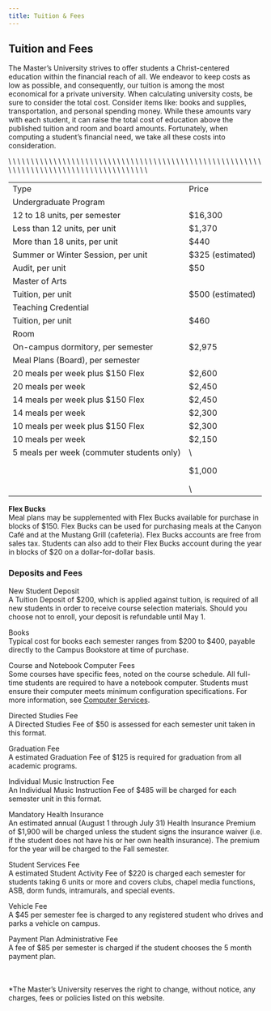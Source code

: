 ```yaml
---
title: Tuition & Fees
---
```


## Tuition and Fees

The Master’s University strives to offer students a Christ-centered education within the financial reach of all. We endeavor to keep costs as low as possible, and consequently, our tuition is among the most economical for a private university. When calculating university costs, be sure to consider the total cost. Consider items like: books and supplies, transportation, and personal spending money. While these amounts vary with each student, it can raise the total cost of education above the published tuition and room and board amounts. Fortunately, when computing a student’s financial need, we take all these costs into consideration.

<table border="0" class="tmc_tblTmcTable">\
<tbody>\
<tr>\
<td class="tmc_tblTmcTableHeader boldText"><span>Type</span></td>\
<td class="tmc_tblTmcTableHeader boldText"><span>Price</span></td>\
</tr>\
<tr>\
<td class="boldText" valign="top"><span><span>Undergraduate Program</span></span></td>\
<td valign="top"> </td>\
</tr>\
<tr>\
<td valign="top">12 to 18 units, per semester</td>\
<td valign="top">$16,300</td>\
</tr>\
<tr>\
<td valign="top">Less than 12 units, per unit</td>\
<td valign="top"><span>$1,370</span></td>\
</tr>\
<tr>\
<td valign="top">More than 18 units, per unit</td>\
<td valign="top">$440</td>\
</tr>\
<tr>\
<td valign="top">Summer or Winter Session, per unit</td>\
<td valign="top">$325 (estimated) </td>\
</tr>\
<tr>\
<td valign="top">Audit, per unit</td>\
<td valign="top">$50</td>\
</tr>\
<tr>\
<td class="boldText" valign="top"><span><span>Master of Arts</span></span></td>\
<td valign="top"> </td>\
</tr>\
<tr>\
<td valign="top">Tuition, per unit</td>\
<td valign="top">$500 (estimated)</td>\
</tr>\
<tr>\
<td class="boldText" valign="top"><span>Teaching Credential</span></td>\
<td valign="top"> </td>\
</tr>\
<tr>\
<td valign="top">Tuition, per unit</td>\
<td valign="top"><span>$460</span></td>\
</tr>\
<tr>\
<td class="boldText" valign="top"><span><span>Room</span></span></td>\
<td valign="top"> </td>\
</tr>\
<tr>\
<td valign="top">On-campus dormitory, per semester</td>\
<td valign="top">$2,975</td>\
</tr>\
<tr>\
<td class="boldText" valign="top"><span><span>Meal Plans (Board), per semester</span></span></td>\
<td valign="top"> </td>\
</tr>\
<tr>\
<td valign="top">20 meals per week plus $150 Flex</td>\
<td valign="top"><span>$2,600</span></td>\
</tr>\
<tr>\
<td valign="top">20 meals per week</td>\
<td valign="top"><span>$2,450</span></td>\
</tr>\
<tr>\
<td valign="top">14 meals per week plus $150 Flex</td>\
<td valign="top"><span>$2,450</span></td>\
</tr>\
<tr>\
<td valign="top">14 meals per week</td>\
<td valign="top"><span>$2,300</span></td>\
</tr>\
<tr>\
<td valign="top">10 meals per week plus $150 Flex</td>\
<td valign="top"><span>$2,300</span></td>\
</tr>\
<tr>\
<td valign="top">10 meals per week</td>\
<td valign="top"><span>$2,150</span></td>\
</tr>\
<tr>\
<td valign="top">5 meals per week (commuter students only)</td>\
<td valign="top">\
<p><span>$1,</span>000</p>\
</td>\
</tr>\
</tbody>\
</table>

**Flex Bucks**\
Meal plans may be supplemented with Flex Bucks available for purchase in blocks of $150. Flex Bucks can be used for purchasing meals at the Canyon Café and at the Mustang Grill (cafeteria). Flex Bucks accounts are free from sales tax. Students can also add to their Flex Bucks account during the year in blocks of $20 on a dollar-for-dollar basis.

### Deposits and Fees

New Student Deposit\
A Tuition Deposit of $200, which is applied against tuition, is required of all new students in order to receive course selection materials. Should you choose not to enroll, your deposit is refundable until May 1.

Books\
Typical cost for books each semester ranges from $200 to $400, payable directly to the Campus Bookstore at time of purchase.

Course and Notebook Computer Fees\
Some courses have specific fees, noted on the course schedule. All full-time students are required to have a notebook computer. Students must ensure their computer meets minimum configuration specifications. For more information, see [Computer Services](http://www.masters.edu/campuslinks/computerservices/studentcompinfo/notebookguide.aspx "Computer Services").

Directed Studies Fee\
A Directed Studies Fee of $50 is assessed for each semester unit taken in this format.

Graduation Fee\
A estimated Graduation Fee of $125 is required for graduation from all academic programs.

Individual Music Instruction Fee\
An Individual Music Instruction Fee of $485 will be charged for each semester unit in this format.

Mandatory Health Insurance\
An estimated annual (August 1 through July 31) Health Insurance Premium of $1,900 will be charged unless the student signs the insurance waiver (i.e. if the student does not have his or her own health insurance). The premium for the year will be charged to the Fall semester.

Student Services Fee\
A estimated Student Activity Fee of $220 is charged each semester for students taking 6 units or more and covers clubs, chapel media functions, ASB, dorm funds, intramurals, and special events.

Vehicle Fee\
A $45 per semester fee is charged to any registered student who drives and parks a vehicle on campus.

Payment Plan Administrative Fee\
A fee of $85 per semester is charged if the student chooses the 5 month payment plan.

\
\
\*The Master’s University reserves the right to change, without notice, any charges, fees or policies listed on this website.